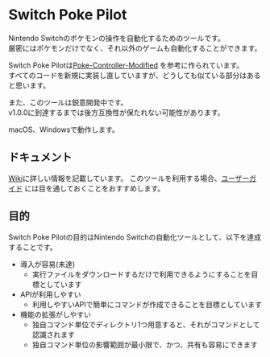 # Switch Poke Pilot

Nintendo Switchのポケモンの操作を自動化するためのツールです。  
厳密にはポケモンだけでなく、それ以外のゲームも自動化することができます。

Switch Poke Pilotは[Poke-Controller-Modified](https://github.com/Moi-poke/Poke-Controller-Modified)
を参考に作られています。  
すべてのコードを新規に実装し直していますが、どうしても似ている部分はあると思います。

また、このツールは鋭意開発中です。  
v1.0.0に到達するまでは後方互換性が保たれない可能性があります。

macOS、Windowsで動作します。

## ドキュメント

[Wiki](https://github.com/carimatics/SwitchPokePilot/wiki)に詳しい情報を記載しています。
このツールを利用する場合、[ユーザーガイド](https://github.com/carimatics/switch-poke-pilot/wiki/ユーザーガイド)
には目を通しておくことをおすすめします。

## 目的

Switch Poke Pilotの目的はNintendo Switchの自動化ツールとして、以下を達成することです。

- 導入が容易(未達)
    - 実行ファイルをダウンロードするだけで利用できるようにすることを目標としています
- APIが利用しやすい
    - 利用しやすいAPIで簡単にコマンドが作成できることを目標としています
- 機能の拡張がしやすい
    - 独自コマンド単位でディレクトリ1つ用意すると、それがコマンドとして認識されます
    - 独自コマンド単位の影響範囲が最小限で、かつ、共有も容易にできます
